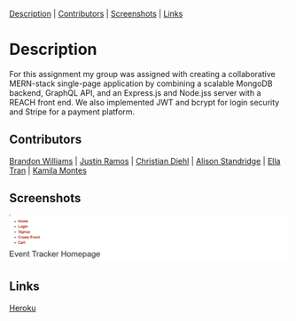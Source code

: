 [Description](#description) | [Contributors](#contributors) | [Screenshots](#screenshots) | [Links](#links)

# Description

For this assignment my group was assigned with creating a collaborative MERN-stack single-page application by combining a scalable MongoDB backend, GraphQL API, and an Express.js and Node.jss server with a REACH front end. We also implemented JWT and bcrypt for login security and Stripe for a payment platform.

## Contributors

[Brandon Williams](https://github.com/Bwilliams-88/nexevent-tracker) | [Justin Ramos](https://github.com/Bwilliams-88/nexevent-tracker) | [Christian Diehl](https://github.com/Bwilliams-88/nexevent-tracker) | [Alison Standridge](https://github.com/Bwilliams-88/nexevent-tracker) | [Ella Tran](https://github.com/Bwilliams-88/nexevent-tracker) | [Kamila Montes](https://github.com/Bwilliams-88/nexevent-tracker)

## Screenshots

![Alt text](image.png)

## Links

[Heroku](https://nexevent-17270abe477b.herokuapp.com/)
